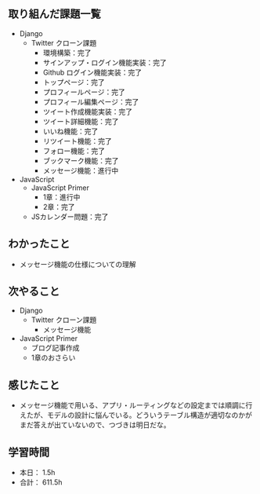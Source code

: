 ## 取り組んだ課題一覧

- Django
  - Twitter クローン課題
    - 環境構築：完了
    - サインアップ・ログイン機能実装：完了
    - Github ログイン機能実装：完了
    - トップページ：完了
    - プロフィールページ：完了
    - プロフィール編集ページ：完了
    - ツイート作成機能実装：完了
    - ツイート詳細機能：完了
    - いいね機能：完了
    - リツイート機能：完了
    - フォロー機能：完了
    - ブックマーク機能：完了
    - メッセージ機能：進行中
- JavaScript
    - JavaScript Primer
      - 1章：進行中
      - 2章：完了
    - JSカレンダー問題：完了


## わかったこと
- メッセージ機能の仕様についての理解


## 次やること

- Django
  - Twitter クローン課題
    - メッセージ機能
- JavaScript Primer
  - ブログ記事作成
  - 1章のおさらい  


## 感じたこと
- メッセージ機能で用いる、アプリ・ルーティングなどの設定までは順調に行えたが、モデルの設計に悩んでいる。どういうテーブル構造が適切なのかがまだ答えが出ていないので、つづきは明日だな。


## 学習時間

- 本日： 1.5h
- 合計： 611.5h